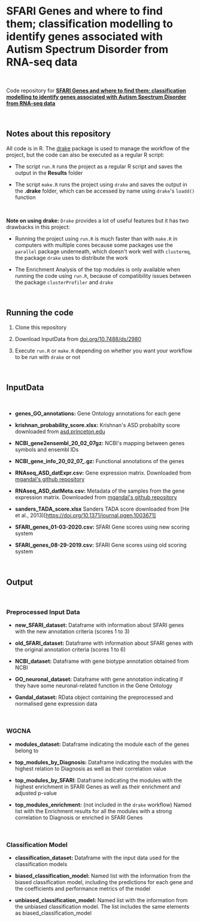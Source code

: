 # SFARI Genes and where to find them; classification modelling to identify genes associated with Autism Spectrum Disorder from RNA-seq data

<br>

Code repository for **[SFARI Genes and where to find them; classification modelling to identify genes associated with Autism Spectrum Disorder from RNA-seq data](https://doi.org/10.1101/2021.01.29.428754)**

<br>

## Notes about this repository

All code is in R. The [drake](https://github.com/ropensci/drake) package is used to manage the workflow of the project, but the code can also be executed as a regular R script:

- The script `run.R` runs the project as a regular R script and saves the output in the **Results** folder

- The script `make.R` runs the project using `drake` and saves the output in the **.drake** folder, which can be accessed by name using `drake`'s `loadd()` function

<br>

**Note on using drake:** `Drake` provides a lot of useful features but it has two drawbacks in this project:

- Running the project using `run.R` is much faster than with `make.R` in computers with multiple cores because some packages use the `parallel` package underneath, which doesn't work well with `clustermq`, the package `drake` uses to distribute the work

- The Enrichment Analysis of the top modules is only available when running the code using `run.R`, because of compatibility issues between the package `clusterProfiler` and `drake`

<br>

## Running the code

1. Clone this repository

2. Download InputData from [doi.org/10.7488/ds/2980](https://doi.org/10.7488/ds/2980)

3. Execute `run.R` or `make.R` depending on whether you want your workflow to be run with `drake` or not

<br>

## InputData

<br>

- **genes_GO_annotations:** Gene Ontology annotations for each gene

- **krishnan_probability_score.xlsx:** Krishnan's ASD probabilty score downloaded from [asd.princeton.edu](http://asd.princeton.edu/)

- **NCBI_gene2ensembl_20_02_07gz:** NCBI's mapping between genes symbols and ensembl IDs

- **NCBI_gene_info_20_02_07_.gz:** Functional annotations of the genes

- **RNAseq_ASD_datExpr.csv:** Gene expression matrix. Downloaded from [mgandal's github repository](https://github.com/mgandal/Shared-molecular-neuropathology-across-major-psychiatric-disorders-parallels-polygenic-overlap)

- **RNAseq_ASD_datMeta.csv:** Metadata of the samples from the gene expression matrix. Downloaded from [mgandal's github repository](https://github.com/mgandal/Shared-molecular-neuropathology-across-major-psychiatric-disorders-parallels-polygenic-overlap)

- **sanders_TADA_score.xlsx** Sanders TADA score downloaded from [He et al., 2013)[https://doi.org/10.1371/journal.pgen.1003671]

- **SFARI_genes_01-03-2020.csv:** SFARI Gene scores using new scoring system

- **SFARI_genes_08-29-2019.csv:** SFARI Gene scores using old scoring system

<br>

## Output

<br>

### Preprocessed Input Data

- **new_SFARI_dataset:** Dataframe with information about SFARI genes with the new annotation criteria (scores 1 to 3)

- **old_SFARI_dataset:** Dataframe with information about SFARI genes with the original annotation criteria (scores 1 to 6)

- **NCBI_dataset:** Dataframe with gene biotype annotation obtained from NCBI

- **GO_neuronal_dataset:** Dataframe with gene annotation indicating if they have some neuronal-related function in the Gene Ontology

- **Gandal_dataset:** RData object containing the preprocessed and normalised gene expression data

<br>

### WGCNA

- **modules_dataset:** Dataframe indicating the module each of the genes belong to

- **top_modules_by_Diagnosis:** Dataframe indicating the modules with the highest relation to Diagnosis as well as their correlation value

- **top_modules_by_SFARI**: Dataframe indicating the modules with the highest enrichment in SFARI Genes as well as their enrichment and adjusted p-value

- **top_modules_enrichment:** (not included in the `drake` workflow) Named list with the Enrichment results for all the modules with a strong correlation to Diagnosis or enriched in SFARI Genes

<br>

### Classification Model

- **classification_dataset:** Dataframe with the input data used for the classification models

- **biased_classification_model:** Named list with the information from the biased classification model, including the predictions for each gene and the coefficients and performance metrics of the model

- **unbiased_classification_model:** Named list with the information from the unbiased classification model. The list includes the same elements as biased_classification_model

